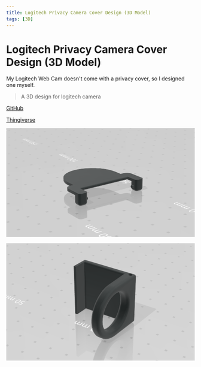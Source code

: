 ```yaml
---
title: Logitech Privacy Camera Cover Design (3D Model)
tags: [3D]
---
```


# Logitech Privacy Camera Cover Design (3D Model)

My Logitech Web Cam doesn't come with a privacy cover, so I designed one myself.

> A 3D design for logitech camera

[GitHub](https://github.com/HuakunShen/3D-Printing-Design/tree/master/my-designs/Logitech-Camera-C920-Cover)

[Thingiverse](https://www.thingiverse.com/thing:6265816)

![](https://github.com/HuakunShen/3D-Models/raw/master/my-designs/Logitech-Camera-C920-Cover/README.assets/image-20200923020034337.png)

![](https://github.com/HuakunShen/3D-Models/raw/master/my-designs/Logitech-Camera-C920-Cover/README.assets/image-20200923015938570.png)